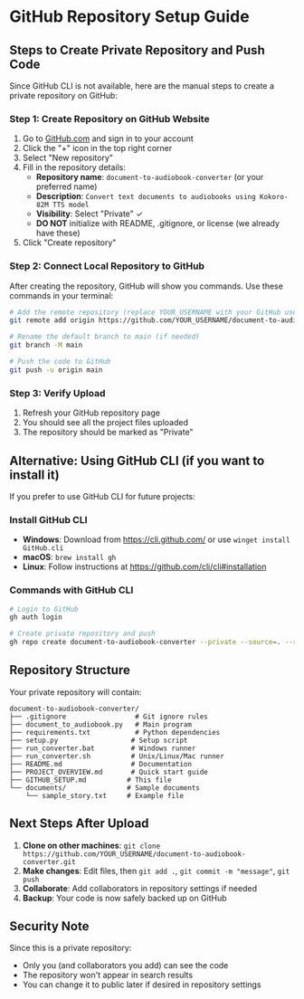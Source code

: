 # GitHub Repository Setup Guide

## Steps to Create Private Repository and Push Code

Since GitHub CLI is not available, here are the manual steps to create a private repository on GitHub:

### Step 1: Create Repository on GitHub Website

1. Go to [GitHub.com](https://github.com) and sign in to your account
2. Click the "+" icon in the top right corner
3. Select "New repository"
4. Fill in the repository details:
   - **Repository name**: `document-to-audiobook-converter` (or your preferred name)
   - **Description**: `Convert text documents to audiobooks using Kokoro-82M TTS model`
   - **Visibility**: Select "Private" ✓
   - **DO NOT** initialize with README, .gitignore, or license (we already have these)
5. Click "Create repository"

### Step 2: Connect Local Repository to GitHub

After creating the repository, GitHub will show you commands. Use these commands in your terminal:

```bash
# Add the remote repository (replace YOUR_USERNAME with your GitHub username)
git remote add origin https://github.com/YOUR_USERNAME/document-to-audiobook-converter.git

# Rename the default branch to main (if needed)
git branch -M main

# Push the code to GitHub
git push -u origin main
```

### Step 3: Verify Upload

1. Refresh your GitHub repository page
2. You should see all the project files uploaded
3. The repository should be marked as "Private"

## Alternative: Using GitHub CLI (if you want to install it)

If you prefer to use GitHub CLI for future projects:

### Install GitHub CLI
- **Windows**: Download from https://cli.github.com/ or use `winget install GitHub.cli`
- **macOS**: `brew install gh`
- **Linux**: Follow instructions at https://github.com/cli/cli#installation

### Commands with GitHub CLI
```bash
# Login to GitHub
gh auth login

# Create private repository and push
gh repo create document-to-audiobook-converter --private --source=. --remote=origin --push
```

## Repository Structure

Your private repository will contain:
```
document-to-audiobook-converter/
├── .gitignore                 # Git ignore rules
├── document_to_audiobook.py   # Main program
├── requirements.txt           # Python dependencies
├── setup.py                  # Setup script
├── run_converter.bat         # Windows runner
├── run_converter.sh          # Unix/Linux/Mac runner
├── README.md                 # Documentation
├── PROJECT_OVERVIEW.md       # Quick start guide
├── GITHUB_SETUP.md          # This file
└── documents/               # Sample documents
    └── sample_story.txt     # Example file
```

## Next Steps After Upload

1. **Clone on other machines**: `git clone https://github.com/YOUR_USERNAME/document-to-audiobook-converter.git`
2. **Make changes**: Edit files, then `git add .`, `git commit -m "message"`, `git push`
3. **Collaborate**: Add collaborators in repository settings if needed
4. **Backup**: Your code is now safely backed up on GitHub

## Security Note

Since this is a private repository:
- Only you (and collaborators you add) can see the code
- The repository won't appear in search results
- You can change it to public later if desired in repository settings
